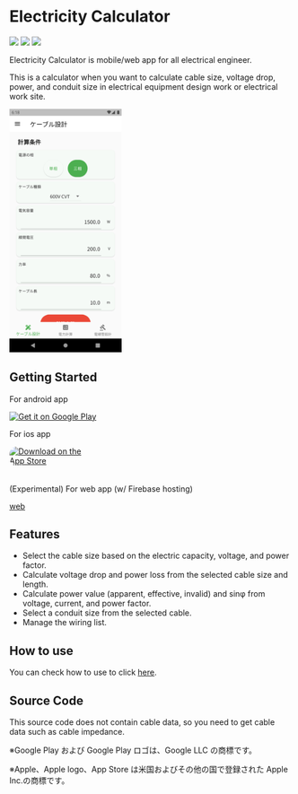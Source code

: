# Electricity Calculator

![](https://img.shields.io/badge/flutter-v3.3.3-blue?style=flat&logo=flutter) ![](https://img.shields.io/badge/dart-v2.18.2-blue?style=flat&logo=dart) ![](https://img.shields.io/badge/-firebase-orange?style=flat&logo=firebase)

Electricity Calculator is mobile/web app for all electrical engineer.

This is a calculator when you want to calculate cable size, voltage drop, power, and conduit size in electrical equipment design work or electrical work site.

<img src='assets/screenshot/Screenshot_1656582771.png' width='200'>

## Getting Started

For android app

<a href='https://play.google.com/store/apps/details?id=com.github.snova301.elec_calculator&pcampaignid=pcampaignidMKT-Other-global-all-co-prtnr-py-PartBadge-Mar2515-1'><img alt='Get it on Google Play' src='https://play.google.com/intl/ja/badges/static/images/badges/en_badge_web_generic.png' width='150'/></a>

For ios app

<a href="https://apps.apple.com/jp/app/%E9%9B%BB%E6%B0%97%E8%A8%AD%E5%82%99%E8%A8%88%E7%AE%97%E3%82%A2%E3%82%B7%E3%82%B9%E3%82%BF%E3%83%B3%E3%83%88/id1632908753?itsct=apps_box_badge&amp;itscg=30200" style="display: inline-block; overflow: hidden; border-radius: 13px; width: 150px; height: 50px;"><img src="https://tools.applemediaservices.com/api/badges/download-on-the-app-store/black/ja-jp?size=250x83&amp;releaseDate=1657065600&h=8df1e69241ab5b9cbf835baa41966a55" alt="Download on the App Store" style="border-radius: 13px; width: 150px; height: 50px;"></a>

(Experimental) For web app (w/ Firebase hosting)

[web](https://ewacdj-3936b.web.app/)

## Features

- Select the cable size based on the electric capacity, voltage, and power factor.
- Calculate voltage drop and power loss from the selected cable size and length.
- Calculate power value (apparent, effective, invalid) and sinφ from voltage, current, and power factor.
- Select a conduit size from the selected cable.
- Manage the wiring list.

## How to use

You can check how to use to click [here](https://snova301.github.io/AppService/elec_calculator/home.html).

## Source Code

This source code does not contain cable data, so you need to get cable data such as cable impedance.

※Google Play および Google Play ロゴは、Google LLC の商標です。

※Apple、Apple logo、App Store は米国およびその他の国で登録された Apple Inc.の商標です。

